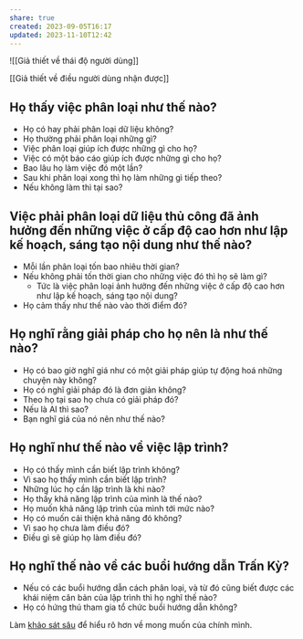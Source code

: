 ```yaml
---
share: true
created: 2023-09-05T16:17
updated: 2023-11-10T12:42
---
```

![[Giả thiết về thái độ người dùng]]

[[Giả thiết về điều người dùng nhận được]]
## Họ thấy việc phân loại như thế nào?
- Họ có hay phải phân loại dữ liệu không?
- Họ thường phải phân loại những gì?
- Việc phân loại giúp ích được những gì cho họ?
- Việc có một báo cáo giúp ích được những gì cho họ?
- Bao lâu họ làm việc đó một lần?
- Sau khi phân loại xong thì họ làm những gì tiếp theo?
- Nếu không làm thì tại sao?
## Việc phải phân loại dữ liệu thủ công đã ảnh hưởng đến những việc ở cấp độ cao hơn như lập kế hoạch, sáng tạo nội dung như thế nào?
- Mỗi lần phân loại tốn bao nhiêu thời gian?
- Nếu không phải tốn thời gian cho những việc đó thì họ sẽ làm gì?
	- Tức là việc phân loại ảnh hưởng đến những việc ở cấp độ cao hơn như lập kế hoạch, sáng tạo nội dung?
- Họ cảm thấy như thế nào vào thời điểm đó?

## Họ nghĩ rằng giải pháp cho họ nên là như thế nào?
- Họ có bao giờ nghĩ giá như có một giải pháp giúp tự động hoá những chuyện này không?
- Họ có nghĩ giải pháp đó là đơn giản không?
- Theo họ tại sao họ chưa có giải pháp đó?
- Nếu là AI thì sao?
- Bạn nghĩ giá của nó nên như thế nào?

## Họ nghĩ như thế nào về việc lập trình?
- Họ có thấy mình cần biết lập trình không?
- Vì sao họ thấy mình cần biết lập trình?
- Những lúc họ cần lập trình là khi nào?
- Họ thấy khả năng lập trình của mình là thế nào?
- Họ muốn khả năng lập trình của mình tới mức nào?
- Họ có muốn cải thiện khả năng đó không?
- Vì sao họ chưa làm điều đó?
- Điều gì sẽ giúp họ làm điều đó?

## Họ nghĩ thế nào về các buổi hướng dẫn Trấn Kỳ?
- Nếu có các buổi hướng dẫn cách phân loại, và từ đó cũng biết được các khái niệm căn bản của lập trình thì họ nghĩ thế nào?
- Họ có hứng thú tham gia tổ chức buổi hướng dẫn không?





Làm [khảo sát sâu](https://quảcầu.cc/khao-sat-nhu-cau-phan-loai-tu-dong-va-lap-trinh/?utm_source=F+G+%C2%BB+QU%E1%BA%A2N+L%C3%9D+T%C3%80I+CH%C3%8DNH+C%C3%81+NH%C3%82N&utm_medium=social&utm_campaign=Tr%E1%BA%A5n+K%E1%BB%B3&utm_content=%C4%91%C4%83ng+l%E1%BA%A7n+%C4%91%E1%BA%A7u) để hiểu rõ hơn về mong muốn của chính mình.
